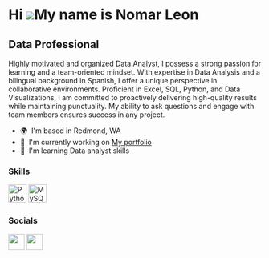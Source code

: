 Hi ![](https://user-images.githubusercontent.com/18350557/176309783-0785949b-9127-417c-8b55-ab5a4333674e.gif)My name is Nomar Leon
==================================================================================================================================

Data Professional
------------

Highly motivated and organized Data Analyst, I possess a strong passion for learning and a team-oriented mindset. With expertise in Data Analysis and a bilingual background in Spanish, I offer a unique perspective in collaborative environments. Proficient in Excel, SQL, Python, and Data Visualizations, I am committed to proactively delivering high-quality results while maintaining punctuality. My ability to ask questions and engage with team members ensures success in any project.

* 🌍  I'm based in Redmond, WA
* 🚀  I'm currently working on [My portfolio](http://https://github.com/nomarleon)
* 🧠  I'm learning Data analyst skills

### Skills


<p align="left">
<a href="https://www.python.org/" target="_blank" rel="noreferrer"><img src="https://raw.githubusercontent.com/danielcranney/readme-generator/main/public/icons/skills/python-colored.svg" width="36" height="36" alt="Python" /></a>
<a href="https://www.mysql.com/" target="_blank" rel="noreferrer"><img src="https://raw.githubusercontent.com/danielcranney/readme-generator/main/public/icons/skills/mysql-colored.svg" width="36" height="36" alt="MySQL" /></a>
</p>


### Socials

<p align="left"> <a href="https://www.github.com/nomarleon" target="_blank" rel="noreferrer"><img src="https://raw.githubusercontent.com/danielcranney/readme-generator/main/public/icons/socials/github.svg" width="32" height="32" /></a> <a href="https://www.linkedin.com/in/nomarleonalicea" target="_blank" rel="noreferrer"><img src="https://raw.githubusercontent.com/danielcranney/readme-generator/main/public/icons/socials/linkedin.svg" width="32" height="32" /></a></p>
